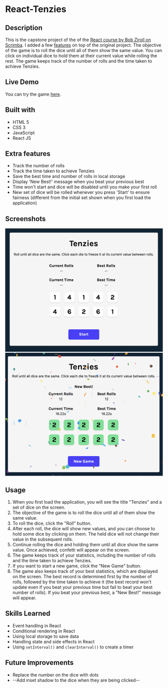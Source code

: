 # React-Tenzies

## Description

This is the capstone project of the of the [React course by Bob Ziroll on Scrimba](https://scrimba.com/learn/learnreact). I added a few [features](#features) on top of the original project.
The objective of the game is to roll the dice until all of them show the same value. You can click on individual dice to hold them at their current value while rolling the rest. The game keeps track of the number of rolls and the time taken to achieve Tenzies.

## Live Demo

You can try the game [here](https://tiffanychan614.github.io/React-Tenzies/).

## Built with

- HTML 5
- CSS 3
- JavaScript
- React JS

## Extra features

- Track the number of rolls
- Track the time taken to achieve Tenzies
- Save the best time and number of rolls in local storage
- Display 'New Best!' message when you beat your previous best
- Time won't start and dice will be disabled until you make your first roll
- New set of dice will be rolled whenever you press 'Start' to ensure fairness (different from the initial set shown when you first load the application)

## Screenshots

![Tenzies Start](./screenshots/tenziesStart.png)
![Tenzies Win](./screenshots/tenziesWin.png)

## Usage

1. When you first load the application, you will see the title "Tenzies" and a set of dice on the screen.
2. The objective of the game is to roll the dice until all of them show the same value.
3. To roll the dice, click the "Roll" button.
4. After each roll, the dice will show new values, and you can choose to hold some dice by clicking on them. The held dice will not change their value in the subsequent rolls.
5. Continue rolling the dice and holding them until all dice show the same value. Once achieved, confetti will appear on the screen.
6. The game keeps track of your statistics, including the number of rolls and the time taken to achieve Tenzies.
7. If you want to start a new game, click the "New Game" button.
8. The game also keeps track of your best statistics, which are displayed on the screen. The best record is determined first by the number of rolls, followed by the time taken to achieve it (the best record won't update even if you beat your previous time but fail to beat your best number of rolls). If you beat your previous best, a "New Best!" message will appear.

## Skills Learned

- Event handling in React
- Conditional rendering in React
- Using local storage to save data
- Handling state and side effects in React
- Using `setInterval()` and `clearInterval()` to create a timer

## Future Improvements

- Replace the number on the dice with dots
- --Add inset shadow to the dice when they are being clicked--
